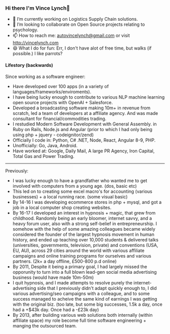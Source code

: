 ### Hi there I'm Vince Lynch👋

- 🔭 I’m currently working on Logistics Supply Chain solutions.
- 👯 I’m looking to collaborate on Open Source projects relating to psychology.
- 📫 How to reach me: autovincelynch@gmail.com or visit http://vincelynch.com
- 😄 What I do for fun: Err, I don't have alot of free time, but walks (if possible.) I like parrots?


#### Lifestory (backwards)
Since working as a software engineer:
- Have developed over 100 apps (in a variety of languages/frameworks/enviroments).
- I have being lucky enough to contribute to various NLP machine learning open source projects with OpenAI + Salesforce.
- Developed a broadcasting software making 10m+ in revenue from scratch, led a team of developers at a affiliate agency. And was made consultant for financial/commodities trading.
- I restudied Modern Software Development with General Assembly. in Ruby on Rails, Node.js and Angular (prior to which I had only being using php + jquery - codeignitor/zend)
- Officially I code in: Python, C# .NET, Node, React, Angular 8-9, PHP.
- Unofficially: Go, Java, Android.
- Have worked at: Google, Daily Mail, A large PR Agency, Iron Capital, Total Gas and Power Trading. 
---------------------------
Previously:
- I was lucky enough to have a grandfather who wanted me to get involved with computers from a young age. (dos, basic etc)
- This led on to creating some excel macro's for accounting (various businesses) + a local running race. (some visual basic)
- By 14-16 I was developing ecommerce stores in php + mysql, and got a job in a local computer shop creating websites.
- By 16-17 I developed an interest in hypnosis + magic, that grew from childhood. Randomly being an early bloomer, internet savvy, and a heavy forum user, also with a strong self-belief in entrepreneurship. I somehow with the help of some amazing colleagues became widely considered the founder of the largest hypnosis movement in human history, and ended up teaching over 10,000 students & delivered talks (universities, governments, television, private) and conventions (USA, EU, AU), across 29 cities around the world with various affiliate campaigns and online training programs for ourselves and various partners. (2k+ a day offline, £500-800 p.d online)
- By 2011, Despite it being a primary goal, I had largely missed the opporunity to turn into a full blown lead-gen social media advertising business (would have made 10m-50m)
- I quit hypnosis, and I made attempts to resolve purely the internet-advertising side that I previously didn't adapt quickly enough to, I did various advertising/seo campaigns with a colleague, and to some success managed to acheive the same kind of earnings I was getting with the original biz. (too late, but some big successes, 1.5k a day, once had a +$43k day. Once had a -£23k day)
- By 2013, after building various web solutions both internally (within affiliate space) my role become full time software engineering + manging the outsourced team.
  

